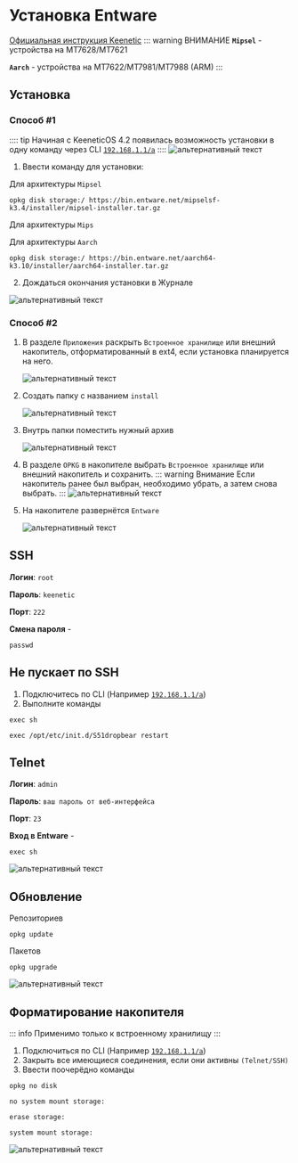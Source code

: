 # Установка Entware <YezBadge type="keenetic" text="Mipsel" url="/assets/files/entware/Mipsel_Offline_2025.tar.gz" /> <YezBadge type="keenetic" text="Arch" url="/assets/files/entware/Arch_Offline_2025.tar.gz" />

[Официальная инструкция Keenetic](https://help.keenetic.com/hc/ru/articles/360021888880-%D0%A3%D1%81%D1%82%D0%B0%D0%BD%D0%BE%D0%B2%D0%BA%D0%B0-OPKG-Entware-%D0%BD%D0%B0-%D0%B2%D1%81%D1%82%D1%80%D0%BE%D0%B5%D0%BD%D0%BD%D1%83%D1%8E-%D0%BF%D0%B0%D0%BC%D1%8F%D1%82%D1%8C-%D1%80%D0%BE%D1%83%D1%82%D0%B5%D1%80%D0%B0)
::: warning ВНИМАНИЕ
**`Mipsel`** - устройства на MT7628/MT7621

**`Aarch`** - устройства на MT7622/MT7981/MT7988 (ARM)
:::

## Установка

### Способ #1 <Badge type="keenetic" text="Автоматический, online" />

:::: tip
Начиная с KeeneticOS 4.2 появилась возможность установки в одну команду через CLI [`192.168.1.1/a`](http://192.168.1.1/a)
::::
![альтернативный текст](/assets/images/wiki/helpful/entware/rci.png)

1. Ввести команду для установки:

Для архитектуры `Mipsel`

```shell
opkg disk storage:/ https://bin.entware.net/mipselsf-k3.4/installer/mipsel-installer.tar.gz
````

Для архитектуры `Mips`

Для архитектуры `Aarch`

```shell
opkg disk storage:/ https://bin.entware.net/aarch64-k3.10/installer/aarch64-installer.tar.gz
````

2. Дождаться окончания установки в Журнале

![альтернативный текст](/assets/images/wiki/helpful/entware/done_install.png)

### Способ #2 <Badge type="keenetic" text="Ручной, offline" />

1. В разделе `Приложения` раскрыть `Встроенное хранилище` или внешний накопитель, отформатированный в ext4, если установка планируется на него.

   ![альтернативный текст](/assets/images/wiki/helpful/entware/1.png)

2. Создать папку с названием `install`

   ![альтернативный текст](/assets/images/wiki/helpful/entware/2.png)

3. Внутрь папки поместить нужный архив

   ![альтернативный текст](/assets/images/wiki/helpful/entware/3.png)

4. В разделе `OPKG` в накопителе выбрать `Встроенное хранилище` или внешний накопитель и сохранить.
   ::: warning Внимание
   Если накопитель ранее был выбран, необходимо убрать, а затем снова выбрать.
   :::
   ![альтернативный текст](/assets/images/wiki/helpful/entware/4.png)

5. На накопителе развернётся `Entware`

   ![альтернативный текст](/assets/images/wiki/helpful/entware/5.png)

## SSH

**Логин**: `root`

**Пароль**: `keenetic`

**Порт**: `222`

**Смена пароля** -

```shell
passwd
```

## Не пускает по SSH

1. Подключитесь по CLI (Например [`192.168.1.1/a`](http://192.168.1.1/a))
2. Выполните команды

````shell
exec sh
````

```shell
exec /opt/etc/init.d/S51dropbear restart
````

## Telnet

**Логин**: `admin`

**Пароль**: `ваш пароль от веб-интерфейса`

**Порт**: `23`

**Вход в Entware** -

```shell
exec sh
```

![альтернативный текст](/assets/images/wiki/helpful/entware/7.png)

## Обновление

Репозиториев

```shell
opkg update
```

Пакетов

```shell
opkg upgrade
```

![альтернативный текст](/assets/images/wiki/helpful/entware/8.png)

## Форматирование накопителя
::: info
Применимо только к встроенному хранилищу
:::
1. Подключиться по CLI (Например [`192.168.1.1/a`](http://192.168.1.1/a))
2. Закрыть все имеющиеся соединения, если они активны `(Telnet/SSH)`
3. Ввести поочерёдно команды

```shell
opkg no disk
```

```shell
no system mount storage:
```

```shell
erase storage:
```

```shell
system mount storage:
```

![альтернативный текст](/assets/images/wiki/helpful/entware/6.png)